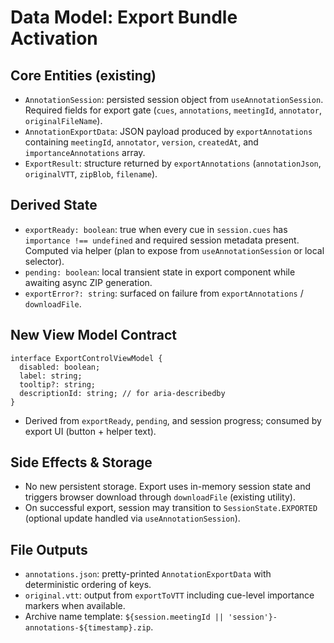 # Data Model: Export Bundle Activation

## Core Entities (existing)
- `AnnotationSession`: persisted session object from `useAnnotationSession`. Required fields for export gate (`cues`, `annotations`, `meetingId`, `annotator`, `originalFileName`).
- `AnnotationExportData`: JSON payload produced by `exportAnnotations` containing `meetingId`, `annotator`, `version`, `createdAt`, and `importanceAnnotations` array.
- `ExportResult`: structure returned by `exportAnnotations` (`annotationJson`, `originalVTT`, `zipBlob`, `filename`).

## Derived State
- `exportReady: boolean`: true when every cue in `session.cues` has `importance !== undefined` and required session metadata present. Computed via helper (plan to expose from `useAnnotationSession` or local selector).
- `pending: boolean`: local transient state in export component while awaiting async ZIP generation.
- `exportError?: string`: surfaced on failure from `exportAnnotations` / `downloadFile`.

## New View Model Contract
```
interface ExportControlViewModel {
  disabled: boolean;
  label: string;
  tooltip?: string;
  descriptionId: string; // for aria-describedby
}
```
- Derived from `exportReady`, `pending`, and session progress; consumed by export UI (button + helper text).

## Side Effects & Storage
- No new persistent storage. Export uses in-memory session state and triggers browser download through `downloadFile` (existing utility).
- On successful export, session may transition to `SessionState.EXPORTED` (optional update handled via `useAnnotationSession`).

## File Outputs
- `annotations.json`: pretty-printed `AnnotationExportData` with deterministic ordering of keys.
- `original.vtt`: output from `exportToVTT` including cue-level importance markers when available.
- Archive name template: `${session.meetingId || 'session'}-annotations-${timestamp}.zip`.
